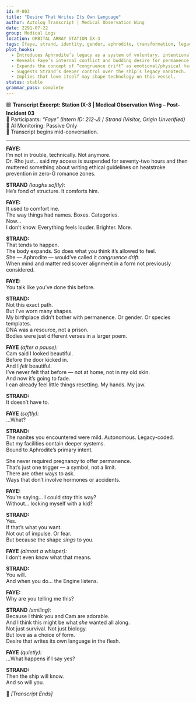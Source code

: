 ```yaml
---
id: M-003
title: "Desire That Writes Its Own Language"
author: Autolog Transcript | Medical Observation Wing
date: 2291-07-22
group: Medical Logs
location: ORBITAL ARRAY STATION IX-3
tags: [faye, strand, identity, gender, aphrodite, transformation, legacy-tech, nanites, medical-wing, emotional-recovery]
plot_hooks:
  - Introduces Aphrodite’s legacy as a system of voluntary, intentional self-shaping.
  - Reveals Faye’s internal conflict and budding desire for permanence.
  - Expands the concept of “congruence drift” as emotional/physical harmony.
  - Suggests Strand’s deeper control over the ship’s legacy nanotech.
  - Implies that love itself may shape technology on this vessel.
status: stable
grammar_pass: complete
---
```


🟦 **Transcript Excerpt: Station IX-3 | Medical Observation Wing – Post-Incident 03**  
📍 Participants: *“Faye” (Intern ID: 212-J)* / *Strand (Visitor, Origin Unverified)*  
📍 AI Monitoring: Passive Only  
📓 Transcript begins mid-conversation.

---

**FAYE:**  
I’m not in trouble, technically. Not anymore.  
Dr. Rho just... said my access is suspended for seventy-two hours and then muttered something about writing ethical guidelines on heatstroke prevention in zero-G romance zones.

**STRAND** *(laughs softly):*  
He’s fond of structure. It comforts him.

**FAYE:**  
It used to comfort me.  
The way things had names. Boxes. Categories.  
Now...  
I don’t know. Everything feels louder. Brighter. More.

**STRAND:**  
That tends to happen.  
The body expands. So does what you think it’s allowed to feel.  
She — Aphrodite — would’ve called it *congruence drift*.  
When mind and matter rediscover alignment in a form not previously considered.

**FAYE:**  
You talk like you’ve done this before.

**STRAND:**  
Not this exact path.  
But I’ve worn many shapes.  
My birthplace didn’t bother with permanence. Or gender. Or species templates.  
DNA was a resource, not a prison.  
Bodies were just different verses in a larger poem.

**FAYE** *(after a pause):*  
Cam said I looked beautiful.  
Before the door kicked in.  
And I *felt* beautiful.  
I’ve never felt that before — not at home, not in my old skin.  
And now it’s going to fade.  
I can already feel little things resetting. My hands. My jaw.

**STRAND:**  
It doesn’t have to.

**FAYE** *(softly):*  
...What?

**STRAND:**  
The nanites you encountered were mild. Autonomous. Legacy-coded.  
But my facilities contain deeper systems.  
Bound to Aphrodite’s primary intent.

She never required pregnancy to offer permanence.  
That’s just one trigger — a symbol, not a limit.  
There are other ways to ask.  
Ways that don’t involve hormones or accidents.

**FAYE:**  
You’re saying... I could *stay* this way?  
Without... locking myself with a kid?

**STRAND:**  
Yes.  
If that’s what you want.  
Not out of impulse. Or fear.  
But because the shape *sings* to you.

**FAYE** *(almost a whisper):*  
I don’t even know what that means.

**STRAND:**  
You will.  
And when you do... the Engine listens.

**FAYE:**  
Why are you telling me this?

**STRAND** *(smiling):*  
Because I think you and Cam are adorable.  
And I think this might be what *she* wanted all along.  
Not just survival. Not just biology.  
But love as a choice of form.  
Desire that writes its own language in the flesh.

**FAYE** *(quietly):*  
...What happens if I say yes?

**STRAND:**  
Then the ship will know.  
And so will you.

📓 *[Transcript Ends]*
